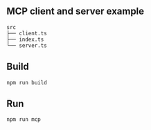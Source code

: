 ## MCP client and server example
```
src
├── client.ts
├── index.ts
└── server.ts
```

## Build

```
npm run build
```

## Run
```
npm run mcp
```
